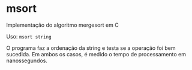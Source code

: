 # msort
Implementação do algoritmo mergesort em C

Uso: `msort string`

O programa faz a ordenação da string e testa se a operação foi bem sucedida. Em ambos os casos, é medido o tempo de processamento em nanossegundos.
